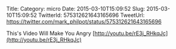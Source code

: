 Title: 
Category: micro
Date: 2015-03-10T15:09:52
Slug: 2015-03-10T15:09:52
TwitterId: 575312621643165696
TweetUrl: https://twitter.com/mark_philpot/status/575312621643165696

This's Video Will Make You Angry [http://youtu.be/rE3j_RHkqJc](http://youtu.be/rE3j_RHkqJc)